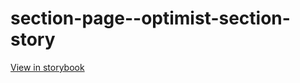 # section-page--optimist-section-story

[View in storybook](https://raw.githack.com/Independent-Digital-News-and-Media-Ltd/standard-pwamp-sb/PR-900-sb/index.html?path=/story/section-page--optimist-section-story)